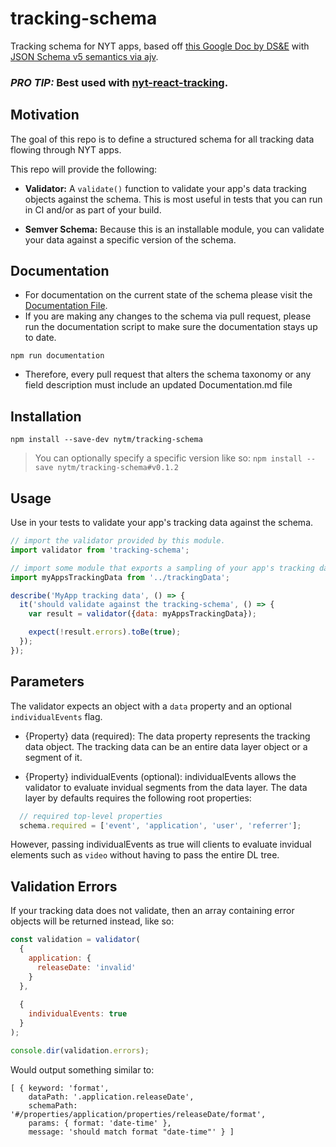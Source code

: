 # tracking-schema

Tracking schema for NYT apps, based off [this Google Doc by DS&E](https://docs.google.com/document/d/1o0zbXibJlqmqk9ScYZGx0iq4jZ6IR8H_OdLU-8gZRlI/edit) with [JSON Schema v5 semantics via ajv](https://github.com/epoberezkin/ajv/blob/master/KEYWORDS.md).

### *PRO TIP:* Best used with [nyt-react-tracking](https://github.com/nytm/nyt-react-tracking).

## Motivation

The goal of this repo is to define a structured schema for all tracking data flowing through NYT apps.

This repo will provide the following:

 - **Validator:** A `validate()` function to validate your app's data tracking objects against the schema. This is most useful in tests that you can run in CI and/or as part of your build.

 - **Semver Schema:** Because this is an installable module, you can validate your data against a specific version of the schema.

## Documentation

 - For documentation on the current state of the schema please visit the [Documentation File](https://github.com/nytm/tracking-schema/blob/master/Documentation.md).
 - If you are making any changes to the schema via pull request, please run the documentation script to make sure the documentation stays up to date.

```
npm run documentation
```

 - Therefore, every pull request that alters the schema taxonomy or any field description must include an updated Documentation.md file

## Installation

```
npm install --save-dev nytm/tracking-schema
```

> You can optionally specify a specific version like so: `npm install --save nytm/tracking-schema#v0.1.2`

## Usage

Use in your tests to validate your app's tracking data against the schema.

```js
// import the validator provided by this module.
import validator from 'tracking-schema';

// import some module that exports a sampling of your app's tracking data.
import myAppsTrackingData from '../trackingData';

describe('MyApp tracking data', () => {
  it('should validate against the tracking-schema', () => {
    var result = validator({data: myAppsTrackingData});

    expect(!result.errors).toBe(true);
  });
});
```
## Parameters

The validator expects an object with a `data` property and an optional `individualEvents` flag.

* {Property} data (required):
The data property represents the tracking data object. The tracking data can be an entire data layer object or a segment of it.

* {Property} individualEvents (optional):
individualEvents allows the validator to evaluate invidual segments from the data layer. The data layer by defaults requires the following root properties:
```js
  // required top-level properties
  schema.required = ['event', 'application', 'user', 'referrer'];
```
However, passing individualEvents as true will clients to evaluate invidual elements such as `video` without having to pass the entire DL tree.

## Validation Errors

If your tracking data does not validate, then an array containing error objects will be returned instead, like so:

```js
const validation = validator(
  {
    application: {
      releaseDate: 'invalid'
    }
  },
  
  {
    individualEvents: true
  }
);

console.dir(validation.errors);
```

Would output something similar to:

```
[ { keyword: 'format',
    dataPath: '.application.releaseDate',
    schemaPath: '#/properties/application/properties/releaseDate/format',
    params: { format: 'date-time' },
    message: 'should match format "date-time"' } ]
```
